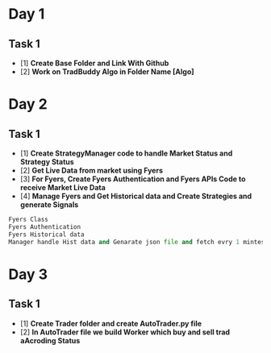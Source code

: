 # **Day 1**

## **Task 1**
- [1] **Create Base Folder and Link With Github**
- [2] **Work on TradBuddy Algo in Folder Name [Algo]**


# **Day 2**

## **Task 1**
- [1] **Create StrategyManager code to handle Market Status and Strategy Status**
- [2] **Get Live Data from market using Fyers**
- [3] **For Fyers, Create Fyers Authentication and Fyers APIs Code to receive Market Live Data**
- [4] **Manage Fyers and Get Historical data and Create Strategies and generate Signals**

```py
Fyers Class
Fyers Authentication
Fyers Historical data
Manager handle Hist data and Genarate json file and fetch evry 1 mintes live strategy Signal
```


# **Day 3**

## **Task 1**
- [1] **Create Trader folder and create AutoTrader.py file**
- [2] **In AutoTrader file we build Worker which buy and sell trad aAcroding Status**

```py
```

